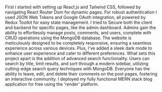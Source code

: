 First i started with setting up React.js and Tailwind CSS, followed by navigating React Router Dom for dynamic pages.
For robust authentication I used JSON Web Tokens and Google OAuth integration, all powered by Redux Toolkit for easy state management.
I tried to Secure both the client and backend for specific pages, like the admin dashboard. Admins gain the ability to effortlessly manage posts, comments, and users, complete with CRUD operations using the MongoDB database. 
The website is meticulously designed to be completely responsive, ensuring a seamless experience across various devices.
Plus, I've added a sleek dark mode to enhance user experience and cater to different preferences.
What sets this project apart is the addition of advanced search functionality. Users can search by title, limit results, and sort through a modern sidebar, utilizing cutting-edge search query techniques with MongoDB. 
Everyone has the ability to leave, edit, and delete their comments on the post pages, fostering an interactive community.
I deployed my fully functional MERN stack blog application for free using the 'render' platform.
